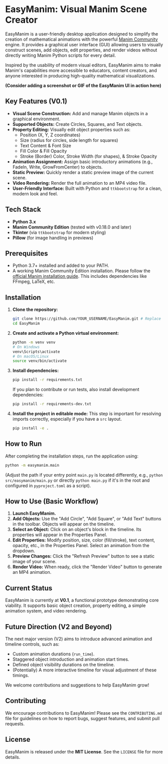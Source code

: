 # EasyManim: Visual Manim Scene Creator

EasyManim is a user-friendly desktop application designed to simplify the creation of mathematical animations with the powerful [Manim Community](https://www.manim.community/) engine. It provides a graphical user interface (GUI) allowing users to visually construct scenes, add objects, edit properties, and render videos without directly writing Manim Python scripts for every detail.

Inspired by the usability of modern visual editors, EasyManim aims to make Manim's capabilities more accessible to educators, content creators, and anyone interested in producing high-quality mathematical visualizations.

**(Consider adding a screenshot or GIF of the EasyManim UI in action here)**

## Key Features (V0.1)

*   **Visual Scene Construction:** Add and manage Manim objects in a graphical environment.
*   **Supported Objects:** Create Circles, Squares, and Text objects.
*   **Property Editing:** Visually edit object properties such as:
    *   Position (X, Y, Z coordinates)
    *   Size (radius for circles, side length for squares)
    *   Text Content & Font Size
    *   Fill Color & Fill Opacity
    *   Stroke (Border) Color, Stroke Width (for shapes), & Stroke Opacity
*   **Animation Assignment:** Assign basic introductory animations (e.g., FadeIn, Write, GrowFromCenter) to objects.
*   **Static Preview:** Quickly render a static preview image of the current scene.
*   **Video Rendering:** Render the full animation to an MP4 video file.
*   **User-Friendly Interface:** Built with Python and `ttkbootstrap` for a clean, modern look and feel.

## Tech Stack

*   **Python 3.x**
*   **Manim Community Edition** (tested with v0.18.0 and later)
*   **Tkinter** (via `ttkbootstrap` for modern styling)
*   **Pillow** (for image handling in previews)

## Prerequisites

*   Python 3.7+ installed and added to your PATH.
*   A working Manim Community Edition installation. Please follow the [official Manim installation guide](https://docs.manim.community/en/stable/installation/index.html). This includes dependencies like FFmpeg, LaTeX, etc.

## Installation

1.  **Clone the repository:**
    ```bash
    git clone https://github.com/YOUR_USERNAME/EasyManim.git # Replace with your repo URL
    cd EasyManim
    ```

2.  **Create and activate a Python virtual environment:**
    ```bash
    python -m venv venv
    # On Windows
    venv\Scripts\activate
    # On macOS/Linux
    source venv/bin/activate
    ```

3.  **Install dependencies:**
    ```bash
    pip install -r requirements.txt
    ```
    If you plan to contribute or run tests, also install development dependencies:
    ```bash
    pip install -r requirements-dev.txt
    ```
4. **Install the project in editable mode:**
   This step is important for resolving imports correctly, especially if you have a `src` layout.
   ```bash
   pip install -e .
   ```

## How to Run

After completing the installation steps, run the application using:

```bash
python -m easymanim.main
```
(Adjust the path if your entry point `main.py` is located differently, e.g., `python src/easymanim/main.py` or directly `python main.py` if it's in the root and configured in `pyproject.toml` as a script).

## How to Use (Basic Workflow)

1.  **Launch EasyManim.**
2.  **Add Objects:** Use the "Add Circle", "Add Square", or "Add Text" buttons in the toolbar. Objects will appear on the timeline.
3.  **Select an Object:** Click on an object's block in the timeline. Its properties will appear in the Properties Panel.
4.  **Edit Properties:** Modify position, size, color (fill/stroke), text content, opacity, etc., in the Properties Panel. Select an animation from the dropdown.
5.  **Preview Changes:** Click the "Refresh Preview" button to see a static image of your scene.
6.  **Render Video:** When ready, click the "Render Video" button to generate an MP4 animation.

## Current Status

EasyManim is currently at **V0.1**, a functional prototype demonstrating core viability. It supports basic object creation, property editing, a simple animation system, and video rendering.

## Future Direction (V2 and Beyond)

The next major version (V2) aims to introduce advanced animation and timeline controls, such as:

*   Custom animation durations (`run_time`).
*   Staggered object introduction and animation start times.
*   Defined object visibility durations on the timeline.
*   (Potentially) A more interactive timeline for visual adjustment of these timings.

We welcome contributions and suggestions to help EasyManim grow!

## Contributing

We encourage contributions to EasyManim! Please see the `CONTRIBUTING.md` file for guidelines on how to report bugs, suggest features, and submit pull requests.

## License

EasyManim is released under the **MIT License**. See the `LICENSE` file for more details. 